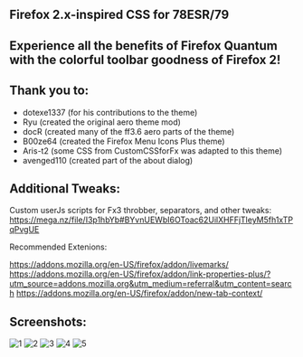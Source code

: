 ## Firefox 2.x-inspired CSS for 78ESR/79

## Experience all the benefits of Firefox Quantum with the colorful toolbar goodness of Firefox 2!

## Thank you to:

- dotexe1337 (for his contributions to the theme)
- Ryu (created the original aero theme mod)
- docR (created many of the ff3.6 aero parts of the theme)
- B00ze64 (created the Firefox Menu Icons Plus theme)
- Aris-t2 (some CSS from CustomCSSforFx was adapted to this theme)
- avenged110 (created part of the about dialog)

## Additional Tweaks:

Custom userJs scripts for Fx3 throbber, separators, and other tweaks:
https://mega.nz/file/I3p1hbYb#BYvnUEWbI6OToac62UilXHFFjTleyM5fh1xTPqPvgUE

Recommended Extenions:

https://addons.mozilla.org/en-US/firefox/addon/livemarks/
https://addons.mozilla.org/en-US/firefox/addon/link-properties-plus/?utm_source=addons.mozilla.org&utm_medium=referral&utm_content=search
https://addons.mozilla.org/en-US/firefox/addon/new-tab-context/

## Screenshots:
![1](https://github.com/dotexe1337/firefox-aero-css/assets/68521531/ca305869-6801-4b2c-b1f1-066cb2cc1049)
![2](https://github.com/dotexe1337/firefox-aero-css/assets/68521531/f48717a9-60d3-4c05-a01d-389b8e1997bc)
![3](https://github.com/dotexe1337/firefox-aero-css/assets/68521531/593815b0-1f55-4745-88ab-add0c12c3739)
![4](https://github.com/dotexe1337/firefox-aero-css/assets/68521531/57b58fa7-060e-4a4f-9854-c40fa0a147e7)
![5](https://github.com/dotexe1337/firefox-aero-css/assets/68521531/391dab21-cdd0-41ff-9170-c623231e8ec2)
